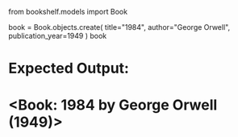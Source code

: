from bookshelf.models import Book

book = Book.objects.create(
    title="1984",
    author="George Orwell",
    publication_year=1949
)
book
# Expected Output:
# <Book: 1984 by George Orwell (1949)>

